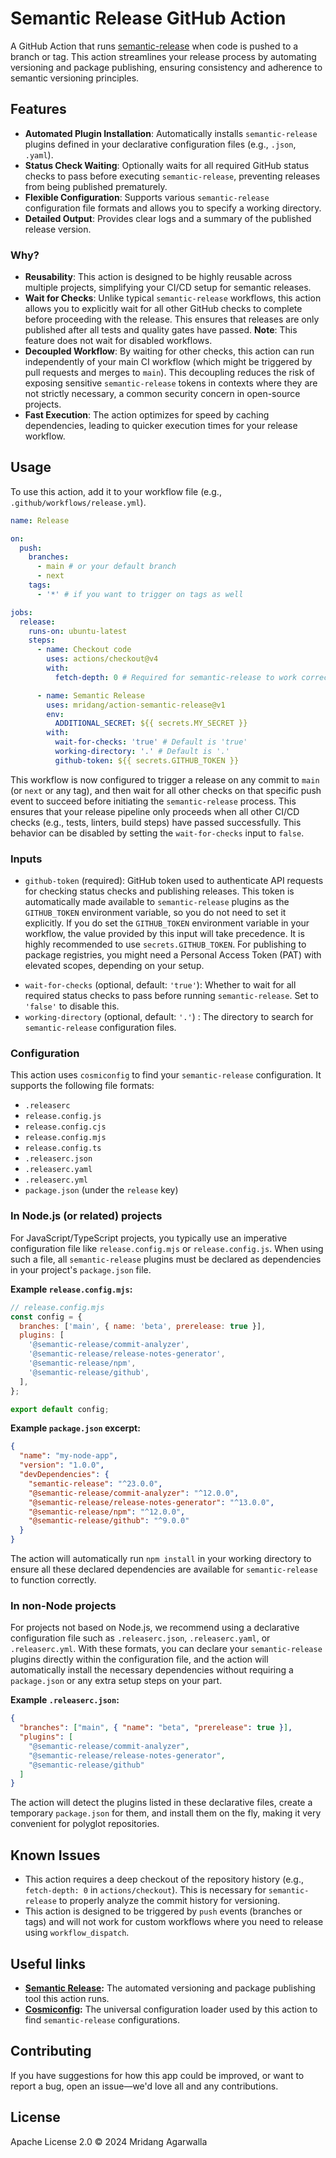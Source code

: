 # Semantic Release GitHub Action

A GitHub Action that runs [semantic-release](https://semantic-release.gitbook.io/semantic-release/) when code is pushed to a branch or tag. This action streamlines your release process by automating versioning and package publishing, ensuring consistency and adherence to semantic versioning principles.

## Features

- **Automated Plugin Installation**: Automatically installs `semantic-release` plugins defined in your declarative configuration files (e.g., `.json`, `.yaml`).
- **Status Check Waiting**: Optionally waits for all required GitHub status checks to pass before executing `semantic-release`, preventing releases from being published prematurely.
- **Flexible Configuration**: Supports various `semantic-release` configuration file formats and allows you to specify a working directory.
- **Detailed Output**: Provides clear logs and a summary of the published release version.

### Why?

- **Reusability**: This action is designed to be highly reusable across multiple projects, simplifying your CI/CD setup for semantic releases.
- **Wait for Checks**: Unlike typical `semantic-release` workflows, this action allows you to explicitly wait for all other GitHub checks to complete before proceeding with the release. This ensures that releases are only published after all tests and quality gates have passed. **Note**: This feature does not wait for disabled workflows.
- **Decoupled Workflow**: By waiting for other checks, this action can run independently of your main CI workflow (which might be triggered by pull requests and merges to `main`). This decoupling reduces the risk of exposing sensitive `semantic-release` tokens in contexts where they are not strictly necessary, a common security concern in open-source projects.
- **Fast Execution**: The action optimizes for speed by caching dependencies, leading to quicker execution times for your release workflow.

## Usage

To use this action, add it to your workflow file (e.g., `.github/workflows/release.yml`).

```yaml
name: Release

on:
  push:
    branches:
      - main # or your default branch
      - next
    tags:
      - '*' # if you want to trigger on tags as well

jobs:
  release:
    runs-on: ubuntu-latest
    steps:
      - name: Checkout code
        uses: actions/checkout@v4
        with:
          fetch-depth: 0 # Required for semantic-release to work correctly

      - name: Semantic Release
        uses: mridang/action-semantic-release@v1
        env:
          ADDITIONAL_SECRET: ${{ secrets.MY_SECRET }}
        with:
          wait-for-checks: 'true' # Default is 'true'
          working-directory: '.' # Default is '.'
          github-token: ${{ secrets.GITHUB_TOKEN }}
```

This workflow is now configured to trigger a release on any commit to `main` (or `next` or any tag), and then wait for all other checks on that specific push event to succeed before initiating the `semantic-release` process. This ensures that your release pipeline only proceeds when all other CI/CD checks (e.g., tests, linters, build steps) have passed successfully. This behavior can be disabled by setting the `wait-for-checks` input to `false`.

### Inputs

- `github-token` (required): GitHub token used to authenticate API requests for checking status checks and publishing releases. This token is automatically made available to `semantic-release` plugins as the `GITHUB_TOKEN` environment variable, so you do not need to set it explicitly. If you do set the `GITHUB_TOKEN` environment variable in your workflow, the value provided by this input will take precedence. It is highly recommended to use `secrets.GITHUB_TOKEN`. For publishing to package registries, you might need a Personal Access Token (PAT) with elevated scopes, depending on your setup.

* `wait-for-checks` (optional, default: `'true'`): Whether to wait for all required status checks to pass before running `semantic-release`. Set to `'false'` to disable this.
* `working-directory` (optional, default: `'.'`) : The directory to search for `semantic-release` configuration files.

### Configuration

This action uses `cosmiconfig` to find your `semantic-release` configuration. It supports the following file formats:

- `.releaserc`
- `release.config.js`
- `release.config.cjs`
- `release.config.mjs`
- `release.config.ts`
- `.releaserc.json`
- `.releaserc.yaml`
- `.releaserc.yml`
- `package.json` (under the `release` key)

### In Node.js (or related) projects

For JavaScript/TypeScript projects, you typically use an imperative configuration file like `release.config.mjs` or `release.config.js`. When using such a file, all `semantic-release` plugins must be declared as dependencies in your project's `package.json` file.

**Example `release.config.mjs`:**

```javascript
// release.config.mjs
const config = {
  branches: ['main', { name: 'beta', prerelease: true }],
  plugins: [
    '@semantic-release/commit-analyzer',
    '@semantic-release/release-notes-generator',
    '@semantic-release/npm',
    '@semantic-release/github',
  ],
};

export default config;
```

**Example `package.json` excerpt:**

```json
{
  "name": "my-node-app",
  "version": "1.0.0",
  "devDependencies": {
    "semantic-release": "^23.0.0",
    "@semantic-release/commit-analyzer": "^12.0.0",
    "@semantic-release/release-notes-generator": "^13.0.0",
    "@semantic-release/npm": "^12.0.0",
    "@semantic-release/github": "^9.0.0"
  }
}
```

The action will automatically run `npm install` in your working directory to ensure all these declared dependencies are available for `semantic-release` to function correctly.

### In non-Node projects

For projects not based on Node.js, we recommend using a declarative configuration file such as `.releaserc.json`, `.releaserc.yaml`, or `.releaserc.yml`. With these formats, you can declare your `semantic-release` plugins directly within the configuration file, and the action will automatically install the necessary dependencies without requiring a `package.json` or any extra setup steps on your part.

**Example `.releaserc.json`:**

```json
{
  "branches": ["main", { "name": "beta", "prerelease": true }],
  "plugins": [
    "@semantic-release/commit-analyzer",
    "@semantic-release/release-notes-generator",
    "@semantic-release/github"
  ]
}
```

The action will detect the plugins listed in these declarative files, create a temporary `package.json` for them, and install them on the fly, making it very convenient for polyglot repositories.

## Known Issues

- This action requires a deep checkout of the repository history (e.g., `fetch-depth: 0` in `actions/checkout`). This is necessary for `semantic-release` to properly analyze the commit history for versioning.
- This action is designed to be triggered by `push` events (branches or tags) and will not work for custom workflows where you need to release using `workflow_dispatch`.

## Useful links

- **[Semantic Release](https://semantic-release.gitbook.io/semantic-release/):** The automated versioning and package publishing tool this action runs.
- **[Cosmiconfig](https://github.com/cosmiconfig/cosmiconfig):** The universal configuration loader used by this action to find `semantic-release` configurations.

## Contributing

If you have suggestions for how this app could be improved, or
want to report a bug, open an issue—we'd love all and any
contributions.

## License

Apache License 2.0 © 2024 Mridang Agarwalla
